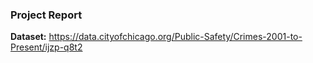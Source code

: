 ### Project Report

**Dataset:** https://data.cityofchicago.org/Public-Safety/Crimes-2001-to-Present/ijzp-q8t2

